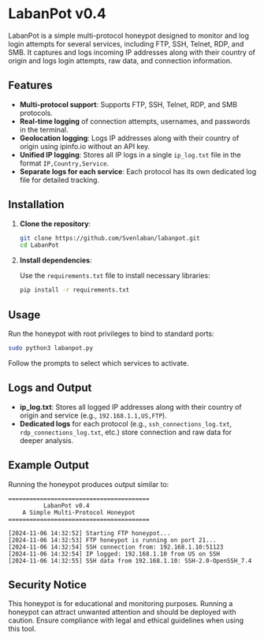 
# LabanPot v0.4

LabanPot is a simple multi-protocol honeypot designed to monitor and log login attempts for several services, including FTP, SSH, Telnet, RDP, and SMB. It captures and logs incoming IP addresses along with their country of origin and logs login attempts, raw data, and connection information.

## Features

- **Multi-protocol support**: Supports FTP, SSH, Telnet, RDP, and SMB protocols.
- **Real-time logging** of connection attempts, usernames, and passwords in the terminal.
- **Geolocation logging**: Logs IP addresses along with their country of origin using ipinfo.io without an API key.
- **Unified IP logging**: Stores all IP logs in a single `ip_log.txt` file in the format `IP,Country,Service`.
- **Separate logs for each service**: Each protocol has its own dedicated log file for detailed tracking.

## Installation

1. **Clone the repository**:

   ```bash
   git clone https://github.com/Svenlaban/labanpot.git
   cd LabanPot
   ```

2. **Install dependencies**:

   Use the `requirements.txt` file to install necessary libraries:

   ```bash
   pip install -r requirements.txt
   ```

## Usage

Run the honeypot with root privileges to bind to standard ports:

```bash
sudo python3 labanpot.py
```

Follow the prompts to select which services to activate.

## Logs and Output

- **ip_log.txt**: Stores all logged IP addresses along with their country of origin and service (e.g., `192.168.1.1,US,FTP`).
- **Dedicated logs** for each protocol (e.g., `ssh_connections_log.txt`, `rdp_connections_log.txt`, etc.) store connection and raw data for deeper analysis.

## Example Output

Running the honeypot produces output similar to:

```
========================================
          LabanPot v0.4
    A Simple Multi-Protocol Honeypot
========================================

[2024-11-06 14:32:52] Starting FTP honeypot...
[2024-11-06 14:32:53] FTP honeypot is running on port 21...
[2024-11-06 14:32:54] SSH connection from: 192.168.1.10:51123
[2024-11-06 14:32:54] IP logged: 192.168.1.10 from US on SSH
[2024-11-06 14:32:55] SSH data from 192.168.1.10: SSH-2.0-OpenSSH_7.4
```

## Security Notice

This honeypot is for educational and monitoring purposes. Running a honeypot can attract unwanted attention and should be deployed with caution. Ensure compliance with legal and ethical guidelines when using this tool.

